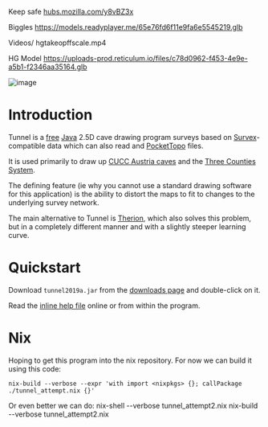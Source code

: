 Keep safe
[hubs.mozilla.com/y8vBZ3x](https://hubs.mozilla.com/y8vBZ3x)

Biggles
https://models.readyplayer.me/65e76fd6f11e9fa6e5545219.glb

Videos/ hgtakeopffscale.mp4

HG Model
https://uploads-prod.reticulum.io/files/c78d0962-f453-4e9e-a5b1-f2346aa35164.glb



![image](https://user-images.githubusercontent.com/677254/66143298-d9cc2780-e5fe-11e9-9693-1315bb53846b.png)

# Introduction #

Tunnel is a [free](http://www.gnu.org/) [Java](http://sun.java.net/) 2.5D cave drawing program surveys based on [Survex](http://www.survex.com/)-compatible data which can also read and [PocketTopo](http://paperless.bheeb.ch/) files.

It is used primarily to draw up [CUCC Austria caves](http://expo.survex.com/) and the [Three Counties System](http://cave-registry.org.uk/nengland).  

The defining feature (ie why you cannot use a standard drawing software for this application) is the ability to distort the maps to fit to changes to the underlying survey network.  

The main alternative to Tunnel is [Therion](http://therion.sk), which also solves this problem, but in a completely different manner and with a slightly steeper learning curve.

# Quickstart #

Download `tunnel2019a.jar` from the [downloads page](https://github.com/CaveSurveying/tunnelx/releases) and double-click on it.

Read the [inline help file](https://github.com/CaveSurveying/tunnelx/blob/master/symbols/helpfile.md) online or from within the program.

# Nix #

Hoping to get this program into the nix repository.  For now we can build it using this code:

```
nix-build --verbose --expr 'with import <nixpkgs> {}; callPackage ./tunnel_attempt.nix {}'
```

Or even better we can do:
nix-shell --verbose  tunnel_attempt2.nix
nix-build --verbose  tunnel_attempt2.nix
